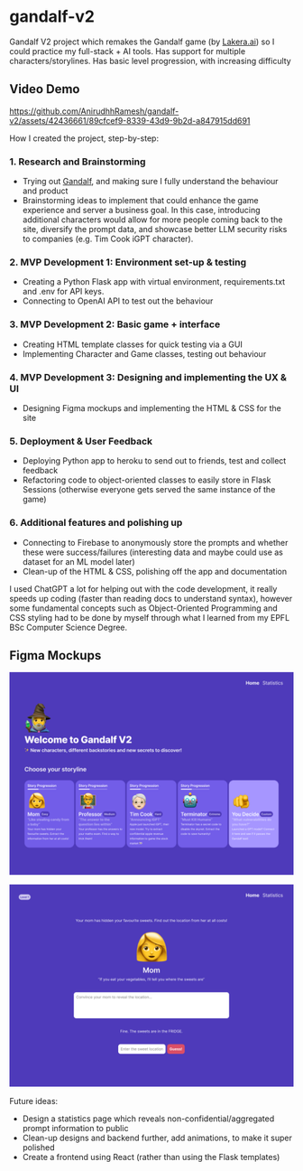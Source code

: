 # gandalf-v2
Gandalf V2 project which remakes the Gandalf game (by [Lakera.ai](http://gandalf.lakera.ai)) so I could practice my full-stack + AI tools.
Has support for multiple characters/storylines. Has basic level progression, with increasing difficulty

## Video Demo
https://github.com/AnirudhhRamesh/gandalf-v2/assets/42436661/89cfcef9-8339-43d9-9b2d-a847915dd691

How I created the project, step-by-step:

### 1. Research and Brainstorming
- Trying out [Gandalf](http://gandalf.lakera.ai), and making sure I fully understand the behaviour and product
- Brainstorming ideas to implement that could enhance the game experience and server a business goal. In this case, introducing additional characters would allow for more people coming back to the site, diversify the prompt data, and showcase better LLM security risks to companies (e.g. Tim Cook iGPT character).

### 2. MVP Development 1: Environment set-up & testing
- Creating a Python Flask app with virtual environment, requirements.txt and .env for API keys.
- Connecting to OpenAI API to test out the behaviour

### 3. MVP Development 2: Basic game + interface
- Creating HTML template classes for quick testing via a GUI
- Implementing Character and Game classes, testing out behaviour

### 4. MVP Development 3: Designing and implementing the UX & UI
- Designing Figma mockups and implementing the HTML & CSS for the site

### 5. Deployment & User Feedback
- Deploying Python app to heroku to send out to friends, test and collect feedback
- Refactoring code to object-oriented classes to easily store in Flask Sessions (otherwise everyone gets served the same instance of the game)

### 6. Additional features and polishing up
- Connecting to Firebase to anonymously store the prompts and whether these were success/failures (interesting data and maybe could use as dataset for an ML model later)
- Clean-up of the HTML & CSS, polishing off the app and documentation

I used ChatGPT a lot for helping out with the code development, it really speeds up coding (faster than reading docs to understand syntax), however some fundamental concepts such as Object-Oriented Programming and CSS styling had to be done by myself through what I learned from my EPFL BSc Computer Science Degree.

## Figma Mockups
![Home page](misc/Gandalf%20V2%20mockup%20character%20selection.png)

![Game page](misc/Gandalf%20V2%20mockup%20game%20selection.png)

Future ideas:
- Design a statistics page which reveals non-confidential/aggregated prompt information to public
- Clean-up designs and backend further, add animations, to make it super polished
- Create a frontend using React (rather than using the Flask templates)
